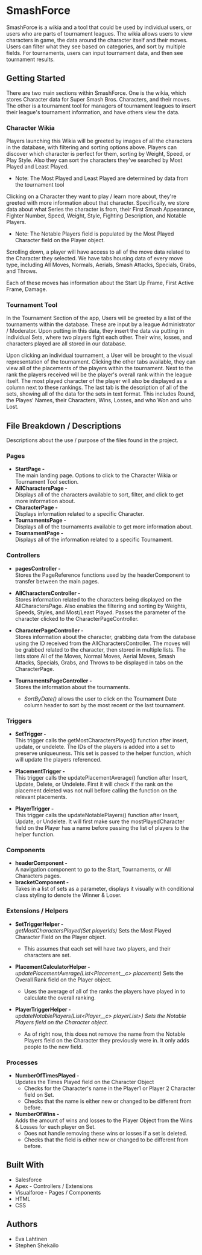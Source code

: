# SmashForce
SmashForce is a wikia and a tool that could be used by individual users, or users who are parts of tournament leagues. The wikia allows users to view characters in game, the data around the character itself and their moves. Users can filter what they see based on categories, and sort by multiple fields. For tournaments, users can input tournament data, and then see tournament results.

## Getting Started
There are two main sections within SmashForce. One is the wikia, which stores Character data for Super Smash Bros. Characters, and their moves. The other is a tournament tool for managers of tournament leagues to insert their league's tournament information, and have others view the data.

### Character Wikia
Players launching this Wikia will be greeted by images of all the characters in the database, with filtering and sorting options above. Players can discover which character is perfect for them, sorting by Weight, Speed, or Play Style. Also they can sort the characters they've searched by Most Played and Least Played.

* Note: The Most Played and Least Played are determined by data from the tournament tool

Clicking on a Character they want to play / learn more about, they're greeted with more information about that character. Specifically, we store data about what Series the character is from, their First Smash Appearance, Fighter Number, Speed, Weight, Style, Fighting Description, and Notable Players.

* Note: The Notable Players field is populated by the Most Played Character field on the Player object.

Scrolling down, a player will have access to all of the move data related to the Character they selected. We have tabs housing data of every move type, including All Moves, Normals, Aerials, Smash Attacks, Specials, Grabs, and Throws.

Each of these moves has information about the Start Up Frame, First Active Frame, Damage.

### Tournament Tool
In the Tournament Section of the app, Users will be greeted by a list of the tournaments within the database. These are input by a league Administrator / Moderator. Upon putting in this data, they insert the data via putting in individual Sets, where two players fight each other. Their wins, losses, and characters played are all stored in our database.

Upon clicking an individual tournament, a User will be brought to the visual representation of the tournament. Clicking the other tabs available, they can view all of the placements of the players within the tournament. Next to the rank the players received will be the player's overall rank within the league itself. The most played character of the player will also be displayed as a column next to these rankings. The last tab is the description of all of the sets, showing all of the data for the sets in text format. This includes Round, the Playes' Names, their Characters, Wins, Losses, and who Won and who Lost.

## File Breakdown / Descriptions
Descriptions about the use / purpose of the files found in the project.

### Pages
* **StartPage -** <br/>
The main landing page. Options to click to the Character Wikia or Tournament Tool section.
* **AllCharactersPage -** <br/>
Displays all of the characters available to sort, filter, and click to get more information about.
* **CharacterPage -** <br/>
Displays information related to a specific Character.
* **TournamentsPage -** <br/>
Displays all of the tournaments available to get more information about.
* **TournamentPage -** <br/>
Displays all of the information related to a specific Tournament.
### Controllers
* **pagesController -** <br/>
Stores the PageReference functions used by the headerComponent to transfer between the main pages. 

* **AllCharactersController -** <br/>
Stores information related to the characters being displayed on the AllCharactersPage. Also enables the filtering and sorting by Weights, Speeds, Styles, and Most/Least Played. Passes the parameter of the character clicked to the CharacterPageController.

* **CharacterPageController -** <br/>
Stores information about the character, grabbing data from the database using the ID received from the AllCharactersController. The moves will be grabbed related to the character, then stored in multiple lists. The lists store All of the Moves, Normal Moves, Aerial Moves, Smash Attacks, Specials, Grabs, and Throws to be displayed in tabs on the CharacterPage.

* **TournamentsPageController -** <br/>
Stores the information about the tournaments. 
  - *SortByDate()* allows the user  to click on the Tournament Date column header to sort by the most recent or the last tournament.

### Triggers
* **SetTrigger -** <br/>
This trigger calls the getMostCharactersPlayed() function after insert, update, or undelete. The IDs of the players is added into a set to preserve uniqueuness. This set is passed to the helper function, which will update the players referenced. 

* **PlacementTrigger -** <br/>
This trigger calls the updatePlacementAverage() function after Insert, Update, Delete, or Undelete. First it will check if the rank on the placement deleted was not null before calling the function on the relevant placements.

* **PlayerTrigger -** <br/>
This trigger calls the updateNotablePlayers() function after Insert, Update, or Undelete. It will first make sure the mostPlayedCharacter field on the Player has a name before passing the list of players to the helper function.  

### Components
* **headerComponent -** <br/>
A navigation component to go to the Start, Tournaments, or All Characters pages.
* **bracketComponent -** <br/>
Takes in a list of sets as a parameter, displays it visually with conditional class styling to denote the Winner & Loser.

### Extensions / Helpers
* **SetTriggerHelper -** <br/>
*getMostCharactersPlayed(Set<Id> playerIds)* Sets the Most Played Character Field on the Player object. <br/>
  - This assumes that each set will have two players, and their characters are set.

* **PlacementCalculatorHelper -** <br/>
*updatePlacementAverage(List<Placement__c> placement)* Sets the Overall Rank field on the Player object. <br/>
  - Uses the average of all of the ranks the players have played in to calculate the overall ranking.
 
* **PlayerTriggerHelper -** <br/>
*updateNotablePlayers(List<Player__c> playerList>) Sets the Notable Players field on the Character object.* <br/>
  - As of right now, this does not remove the name from the Notable Players field on the Character they previously were in. It only adds people to the new field.

### Processes
* **NumberOfTimesPlayed -** <br/>
Updates the Times Played field on the Character Object 
  - Checks for the Character's name in the Player1 or Player 2 Character field on Set.
  - Checks that the name is either new or changed to be different from before.
* **NumberOfWins -** <br/>
Adds the amount of wins and losses to the Player Object from the Wins & Losses for each player on Set.
  - Does not handle removing these wins or losses if a set is deleted.
  - Checks that the field is either new or changed to be different from before. 
  
## Built With
* Salesforce
* Apex - Controllers / Extensions
* Visualforce - Pages / Components
* HTML
* CSS

## Authors
* Eva Lahtinen
* Stephen Shekailo
